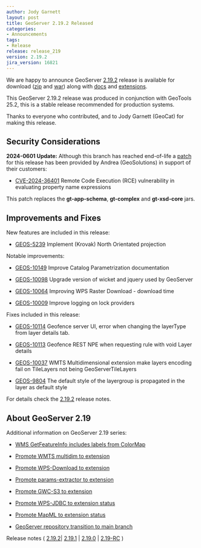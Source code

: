 ```yaml
---
author: Jody Garnett
layout: post
title: GeoServer 2.19.2 Released
categories:
- Announcements
tags:
- Release
release: release_219
version: 2.19.2
jira_version: 16821
---
```


We are happy to announce GeoServer [2.19.2](/release/2.19.2/) release is available for download  ([zip](https://sourceforge.net/projects/geoserver/files/GeoServer/2.19.2/geoserver-2.19.2-bin.zip/download) and [war](https://sourceforge.net/projects/geoserver/files/GeoServer/2.19.2/geoserver-2.19.2-war.zip/download)) along with [docs](https://sourceforge.net/projects/geoserver/files/GeoServer/2.19.2/geoserver-2.19.2-htmldoc.zip/download) and [extensions](https://sourceforge.net/projects/geoserver/files/GeoServer/2.19.2/extensions/).

This GeoServer 2.19.2 release was produced in conjunction with GeoTools 25.2, this is a stable release recommended for production systems.

Thanks to everyone who contributed, and to Jody Garnett (GeoCat) for making this release.

## Security Considerations

**2024-0601 Update:** Although this branch has reached end-of-life a [patch](https://sourceforge.net/projects/geoserver/files/GeoServer/2.19.2/geoserver-2.19.2-patches.zip/download) for this release has been provided by Andrea (GeoSolutions) in support of their customers:

* [CVE-2024-36401](https://github.com/geoserver/geoserver/security/advisories/GHSA-6jj6-gm7p-fcvv) Remote Code Execution (RCE) vulnerability in evaluating property name expressions

This patch replaces the **gt-app-schema**, **gt-complex** and **gt-xsd-core** jars.

## Improvements and Fixes

New features are included in this release:

* [GEOS-5239](https://osgeo-org.atlassian.net/browse/GEOS-5239) Implement \(Krovak\) North Orientated projection

Notable improvements:

* [GEOS-10149](https://osgeo-org.atlassian.net/browse/GEOS-10149) Improve Catalog Parametrization documentation

* [GEOS-10098](https://osgeo-org.atlassian.net/browse/GEOS-10098) Upgrade version of wicket and jquery used by GeoServer

* [GEOS-10064](https://osgeo-org.atlassian.net/browse/GEOS-10064) Improving WPS Raster Download - download time

* [GEOS-10009](https://osgeo-org.atlassian.net/browse/GEOS-10009) Improve logging on lock providers

Fixes included in this release:

* [GEOS-10114](https://osgeo-org.atlassian.net/browse/GEOS-10114) Geofence server UI, error when changing the layerType from layer details tab.

* [GEOS-10113](https://osgeo-org.atlassian.net/browse/GEOS-10113) Geofence REST NPE when requesting rule with void Layer details

* [GEOS-10037](https://osgeo-org.atlassian.net/browse/GEOS-10037) WMTS Multidimensional extension make layers encoding fail on TileLayers not being GeoServerTileLayers

* [GEOS-9804](https://osgeo-org.atlassian.net/browse/GEOS-9804) The default style of the layergroup is propagated in the layer as default style


For details check the [2.19.2](https://osgeo-org.atlassian.net/jira/secure/ReleaseNote.jspa?projectId=10000&version=16821) release notes.

## About GeoServer 2.19

Additional information on GeoServer 2.19 series:

* [WMS GetFeatureInfo includes labels from ColorMap ](https://docs.geoserver.org/stable/en/user/tutorials/GetFeatureInfo/raster.html)

* [Promote WMTS multidim to extension](https://github.com/geoserver/geoserver/wiki/GSIP-196)

* [Promote WPS-Download to extension](https://github.com/geoserver/geoserver/wiki/GSIP-195)

* [Promote params-extractor to extension](https://github.com/geoserver/geoserver/wiki/GSIP-194)

* [Promote GWC-S3 to extension](https://github.com/geoserver/geoserver/wiki/GSIP-193)

* [Promote WPS-JDBC to extension status](https://github.com/geoserver/geoserver/wiki/GSIP-197)

* [Promote MapML to extension status](https://github.com/geoserver/geoserver/wiki/GSIP-200)

* [GeoServer repository transition to main branch](main-branch.html)

Release notes ( [2.19.2](https://osgeo-org.atlassian.net/jira/secure/ReleaseNote.jspa?projectId=10000&version=16821)\| [2.19.1](https://osgeo-org.atlassian.net/jira/secure/ReleaseNote.jspa?projectId=10000&version=16816) \| [2.19.0](https://osgeo-org.atlassian.net/jira/secure/ReleaseNote.jspa?projectId=10000&version=16814) \| [2.19-RC](https://osgeo-org.atlassian.net/secure/ReleaseNote.jspa?projectId=10000&version=16766) )

